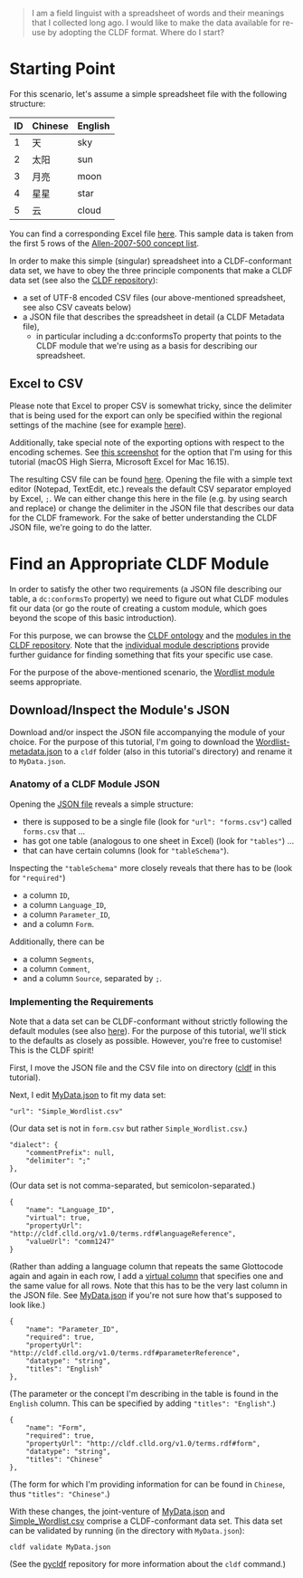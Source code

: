 > I am a field linguist with a spreadsheet of words and their meanings that I collected long ago. I would like to make the data available for re-use by adopting the CLDF format. Where do I start?

# Starting Point

For this scenario, let's assume a simple spreadsheet file with the following structure:

|ID |Chinese|English|
|---|-------|----------|
|1  |天      | sky
|2  |太阳     | sun
|3  |月亮     | moon
|4  |星星     |star
|5  |云      |cloud

You can find a corresponding Excel file [here](sample-data/Simple_Wordlist.xlsx). This sample data is taken from the first 5 rows of the [Allen-2007-500 concept list](http://concepticon.clld.org/contributions/Allen-2007-500).

In order to make this simple (singular) spreadsheet into a CLDF-conformant data set, we have to obey the three principle components that make a CLDF data set (see also the [CLDF repository](https://github.com/cldf/cldf)):

- a set of UTF-8 encoded CSV files (our above-mentioned spreadsheet, see also CSV caveats below)
- a JSON file that describes the spreadsheet in detail (a CLDF Metadata file),
  - in particular including a dc:conformsTo property that points to the CLDF module that we're using as a basis for describing our spreadsheet.

## Excel to CSV

Please note that Excel to proper CSV is somewhat tricky, since the delimiter that is being used for the export can only be specified within the regional settings of the machine (see for example [here](https://superuser.com/questions/606272/how-to-get-excel-to-interpret-the-comma-as-a-default-delimiter-in-csv-files)).

Additionally, take special note of the exporting options with respect to the encoding schemes. See [this screenshot](screenshots/01_excel_to_csv.jpeg) for the option that I'm using for this tutorial (macOS High Sierra, Microsoft Excel for Mac 16.15).

The resulting CSV file can be found [here](sample-data/Simple_Wordlist.csv). Opening the file with a simple text editor (Notepad, TextEdit, etc.) reveals the default CSV separator employed by Excel, `;`. We can either change this here in the file (e.g. by using search and replace) or change the delimiter in the JSON file that describes our data for the CLDF framework. For the sake of better understanding the CLDF JSON file, we're going to do the latter.

# Find an Appropriate CLDF Module

In order to satisfy the other two requirements (a JSON file describing our table, a `dc:conformsTo` property) we need to figure out what CLDF modules fit our data (or go the route of creating a custom module, which goes beyond the scope of this basic introduction). 

For this purpose, we can browse the [CLDF ontology](http://cldf.clld.org/v1.0/terms.rdf) and the [modules in the CLDF repository](https://github.com/cldf/cldf/tree/master/modules). Note that the [individual module descriptions](https://github.com/cldf/cldf/tree/master/modules) provide further guidance for finding something that fits your specific use case.

For the purpose of the above-mentioned scenario, the [Wordlist module](https://github.com/cldf/cldf/tree/master/modules/Wordlist) seems appropriate.

## Download/Inspect the Module's JSON

Download and/or inspect the JSON file accompanying the module of your choice. For the purpose of this tutorial, I'm going to download the [Wordlist-metadata.json](https://github.com/cldf/cldf/blob/master/modules/Wordlist/Wordlist-metadata.json) to a `cldf` folder (also in this tutorial's directory) and rename it to `MyData.json`.

### Anatomy of a CLDF Module JSON

Opening the [JSON file](cldf/MyData.json) reveals a simple structure:

- there is supposed to be a single file (look for `"url": "forms.csv"`) called `forms.csv` that ...
- has got one table (analogous to one sheet in Excel) (look for `"tables"`) ...
- that can have certain columns (look for `"tableSchema"`).

Inspecting the `"tableSchema"` more closely reveals that there has to be (look for `"required"`)

- a column `ID`,
- a column `Language_ID`,
- a column `Parameter_ID`,
- and a column `Form`.

Additionally, there can be
 
- a column `Segments`,
- a column `Comment`,
- and a column `Source`, separated by `;`.

### Implementing the Requirements

Note that a data set can be CLDF-conformant without strictly following the default modules (see also [here](https://github.com/cldf/cldf#cldf-modules)). For the purpose of this tutorial, we'll stick to the defaults as closely as possible. However, you're free to customise! This is the CLDF spirit!

First, I move the JSON file and the CSV file into on directory ([cldf](cldf/.) in this tutorial).

Next, I edit [MyData.json](cldf/MyData.json) to fit my data set:

```
"url": "Simple_Wordlist.csv"
```

(Our data set is not in `form.csv` but rather `Simple_Wordlist.csv`.)

```
"dialect": {
    "commentPrefix": null,
    "delimiter": ";"
},
```

(Our data set is not comma-separated, but semicolon-separated.)

```
{
    "name": "Language_ID",
    "virtual": true,
    "propertyUrl": "http://cldf.clld.org/v1.0/terms.rdf#languageReference",
    "valueUrl": "comm1247"
}
```

(Rather than adding a language column that repeats the same Glottocode again and again in each row, I add a [virtual column](https://github.com/cldf/cldf/blob/master/faq.md#all-my-data-is-about-the-same-language-do-i-still-have-to-specify-a-language_id-for-each-row) that specifies one and the same value for all rows. Note that this has to be the very last column in the JSON file. See [MyData.json](cldf/MyData.json) if you're not sure how that's supposed to look like.)

```
{
    "name": "Parameter_ID",
    "required": true,
    "propertyUrl": "http://cldf.clld.org/v1.0/terms.rdf#parameterReference",
    "datatype": "string",
    "titles": "English"
},
```

(The parameter or the concept I'm describing in the table is found in the `English` column. This can be specified by adding `"titles": "English"`.)

```
{
    "name": "Form",
    "required": true,
    "propertyUrl": "http://cldf.clld.org/v1.0/terms.rdf#form",
    "datatype": "string",
    "titles": "Chinese"
},
```

(The form for which I'm providing information for can be found in `Chinese`, thus `"titles": "Chinese"`.)

With these changes, the joint-venture of [MyData.json](cldf/MyData.json) and [Simple_Wordlist.csv](cldf/Simple_Wordlist.csv) comprise a CLDF-conformant data set. This data set can be validated by running (in the directory with `MyData.json`):

```
cldf validate MyData.json
```

(See the [pycldf](https://github.com/cldf/pycldf) repository for more information about the `cldf` command.)
